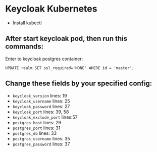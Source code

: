 # Keycloak Kubernetes

- Install kubectl

## After start keycloak pod, then run this commands:

Enter to keycloak postgres container:

```
UPDATE realm SET ssl_required='NONE' WHERE id = 'master';
```

## Change these fields by your specified config:

- `keycloak_version` lines: 19
- `keycloak_username` lines: 25
- `keycloak_password` lines: 27
- `keycloak_port` lines: 39, 58
- `keycloak_exclude_port` lines:57
- `postgres_host` lines: 29
- `postgres_port` lines: 31
- `postgres_db` lines: 33
- `postgres_username` lines: 35
- `postgres_password` lines: 37
